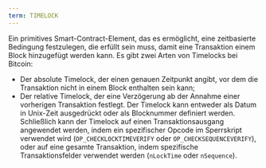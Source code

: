 ```yaml
---
term: TIMELOCK
---
```


Ein primitives Smart-Contract-Element, das es ermöglicht, eine zeitbasierte Bedingung festzulegen, die erfüllt sein muss, damit eine Transaktion einem Block hinzugefügt werden kann. Es gibt zwei Arten von Timelocks bei Bitcoin:
* Der absolute Timelock, der einen genauen Zeitpunkt angibt, vor dem die Transaktion nicht in einem Block enthalten sein kann;
* Der relative Timelock, der eine Verzögerung ab der Annahme einer vorherigen Transaktion festlegt.
Der Timelock kann entweder als Datum in Unix-Zeit ausgedrückt oder als Blocknummer definiert werden. Schließlich kann der Timelock auf einen Transaktionsausgang angewendet werden, indem ein spezifischer Opcode im Sperrskript verwendet wird (`OP_CHECKLOCKTIMEVERIFY` oder `OP_CHECKSEQUENCEVERIFY`), oder auf eine gesamte Transaktion, indem spezifische Transaktionsfelder verwendet werden (`nLockTime` oder `nSequence`).